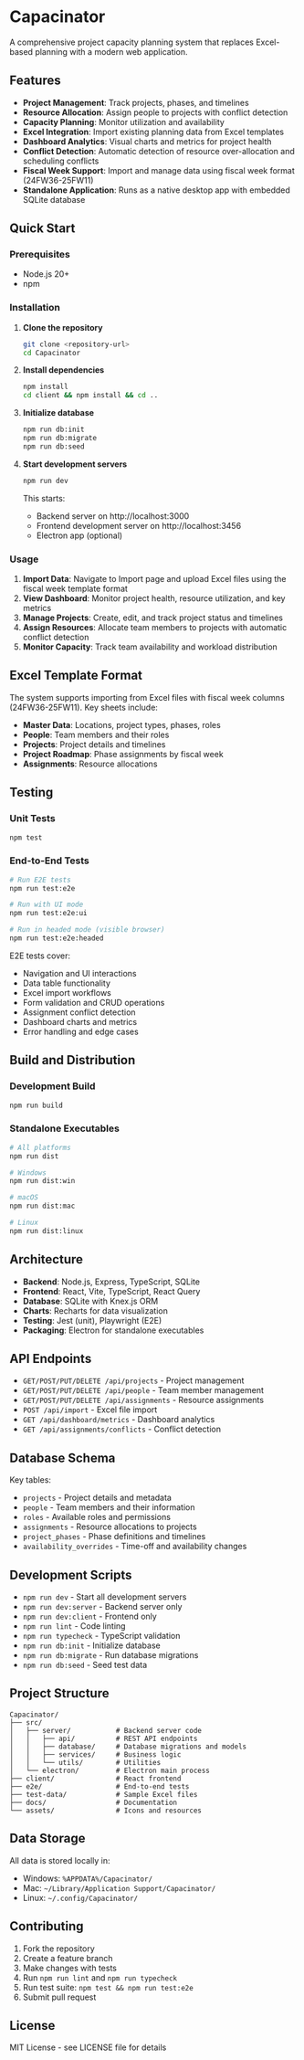 # Capacinator

A comprehensive project capacity planning system that replaces Excel-based planning with a modern web application.

## Features

- **Project Management**: Track projects, phases, and timelines
- **Resource Allocation**: Assign people to projects with conflict detection
- **Capacity Planning**: Monitor utilization and availability
- **Excel Integration**: Import existing planning data from Excel templates
- **Dashboard Analytics**: Visual charts and metrics for project health
- **Conflict Detection**: Automatic detection of resource over-allocation and scheduling conflicts
- **Fiscal Week Support**: Import and manage data using fiscal week format (24FW36-25FW11)
- **Standalone Application**: Runs as a native desktop app with embedded SQLite database

## Quick Start

### Prerequisites

- Node.js 20+ 
- npm

### Installation

1. **Clone the repository**
   ```bash
   git clone <repository-url>
   cd Capacinator
   ```

2. **Install dependencies**
   ```bash
   npm install
   cd client && npm install && cd ..
   ```

3. **Initialize database**
   ```bash
   npm run db:init
   npm run db:migrate
   npm run db:seed
   ```

4. **Start development servers**
   ```bash
   npm run dev
   ```

   This starts:
   - Backend server on http://localhost:3000
   - Frontend development server on http://localhost:3456
   - Electron app (optional)

### Usage

1. **Import Data**: Navigate to Import page and upload Excel files using the fiscal week template format
2. **View Dashboard**: Monitor project health, resource utilization, and key metrics
3. **Manage Projects**: Create, edit, and track project status and timelines
4. **Assign Resources**: Allocate team members to projects with automatic conflict detection
5. **Monitor Capacity**: Track team availability and workload distribution

## Excel Template Format

The system supports importing from Excel files with fiscal week columns (24FW36-25FW11). Key sheets include:

- **Master Data**: Locations, project types, phases, roles
- **People**: Team members and their roles
- **Projects**: Project details and timelines
- **Project Roadmap**: Phase assignments by fiscal week
- **Assignments**: Resource allocations

## Testing

### Unit Tests
```bash
npm test
```

### End-to-End Tests
```bash
# Run E2E tests
npm run test:e2e

# Run with UI mode
npm run test:e2e:ui

# Run in headed mode (visible browser)
npm run test:e2e:headed
```

E2E tests cover:
- Navigation and UI interactions
- Data table functionality
- Excel import workflows
- Form validation and CRUD operations
- Assignment conflict detection
- Dashboard charts and metrics
- Error handling and edge cases

## Build and Distribution

### Development Build
```bash
npm run build
```

### Standalone Executables
```bash
# All platforms
npm run dist

# Windows
npm run dist:win

# macOS
npm run dist:mac

# Linux
npm run dist:linux
```

## Architecture

- **Backend**: Node.js, Express, TypeScript, SQLite
- **Frontend**: React, Vite, TypeScript, React Query
- **Database**: SQLite with Knex.js ORM
- **Charts**: Recharts for data visualization
- **Testing**: Jest (unit), Playwright (E2E)
- **Packaging**: Electron for standalone executables

## API Endpoints

- `GET/POST/PUT/DELETE /api/projects` - Project management
- `GET/POST/PUT/DELETE /api/people` - Team member management  
- `GET/POST/PUT/DELETE /api/assignments` - Resource assignments
- `POST /api/import` - Excel file import
- `GET /api/dashboard/metrics` - Dashboard analytics
- `GET /api/assignments/conflicts` - Conflict detection

## Database Schema

Key tables:
- `projects` - Project details and metadata
- `people` - Team members and their information
- `roles` - Available roles and permissions
- `assignments` - Resource allocations to projects
- `project_phases` - Phase definitions and timelines
- `availability_overrides` - Time-off and availability changes

## Development Scripts

- `npm run dev` - Start all development servers
- `npm run dev:server` - Backend server only
- `npm run dev:client` - Frontend only
- `npm run lint` - Code linting
- `npm run typecheck` - TypeScript validation
- `npm run db:init` - Initialize database
- `npm run db:migrate` - Run database migrations
- `npm run db:seed` - Seed test data

## Project Structure

```
Capacinator/
├── src/
│   ├── server/           # Backend server code
│   │   ├── api/          # REST API endpoints
│   │   ├── database/     # Database migrations and models
│   │   ├── services/     # Business logic
│   │   └── utils/        # Utilities
│   └── electron/         # Electron main process
├── client/               # React frontend
├── e2e/                  # End-to-end tests
├── test-data/            # Sample Excel files
├── docs/                 # Documentation
└── assets/               # Icons and resources
```

## Data Storage

All data is stored locally in:
- Windows: `%APPDATA%/Capacinator/`
- Mac: `~/Library/Application Support/Capacinator/`
- Linux: `~/.config/Capacinator/`

## Contributing

1. Fork the repository
2. Create a feature branch
3. Make changes with tests
4. Run `npm run lint` and `npm run typecheck`
5. Run test suite: `npm test && npm run test:e2e`
6. Submit pull request

## License

MIT License - see LICENSE file for details